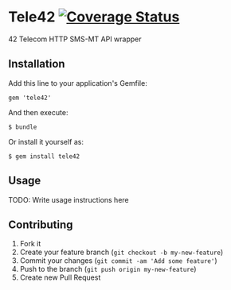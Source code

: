 # Tele42 [![Coverage Status](https://coveralls.io/repos/dotpromo/tele42/badge.png)](https://coveralls.io/r/dotpromo/tele42)

42 Telecom HTTP SMS-MT API wrapper

## Installation

Add this line to your application's Gemfile:

    gem 'tele42'

And then execute:

    $ bundle

Or install it yourself as:

    $ gem install tele42

## Usage

TODO: Write usage instructions here

## Contributing

1. Fork it
2. Create your feature branch (`git checkout -b my-new-feature`)
3. Commit your changes (`git commit -am 'Add some feature'`)
4. Push to the branch (`git push origin my-new-feature`)
5. Create new Pull Request
